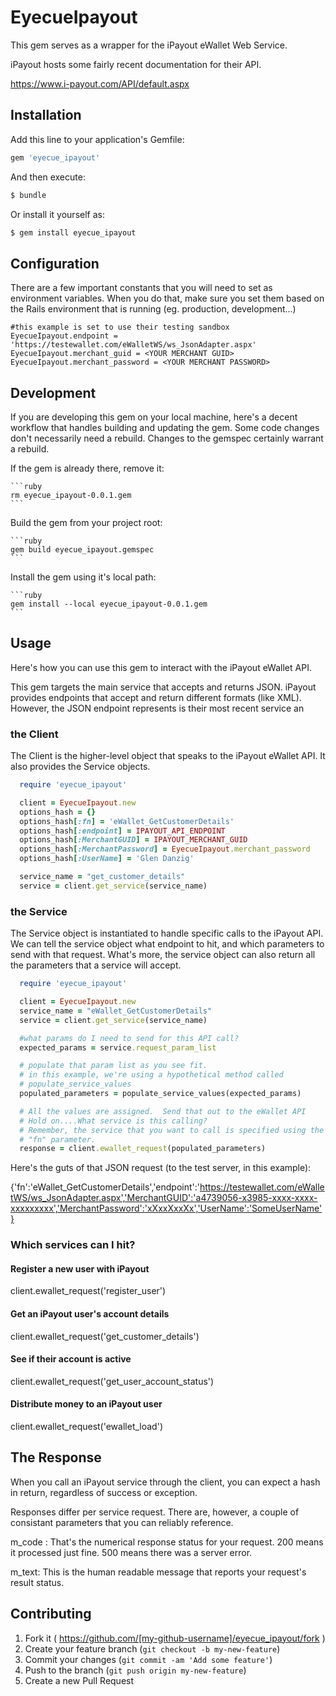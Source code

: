   # EyecueIpayout

This gem serves as a wrapper for the iPayout eWallet Web Service.

iPayout hosts some fairly recent documentation for their API.

https://www.i-payout.com/API/default.aspx


## Installation

Add this line to your application's Gemfile:

```ruby
gem 'eyecue_ipayout'
```

And then execute:

```bash
$ bundle
```

Or install it yourself as:

```bash
$ gem install eyecue_ipayout
```

## Configuration

There are a few important constants that you will need to set
as environment variables.  When you do that, make sure you set
them based on the Rails environment that is
running (eg. production, development...)

    #this example is set to use their testing sandbox
    EyecueIpayout.endpoint = 'https://testewallet.com/eWalletWS/ws_JsonAdapter.aspx'
    EyecueIpayout.merchant_guid = <YOUR MERCHANT GUID>
    EyecueIpayout.merchant_password = <YOUR MERCHANT PASSWORD>

## Development

If you are developing this gem on your local machine, here's a
decent workflow that handles building and updating the gem. Some
code changes don't necessarily need a rebuild.  Changes to the gemspec
certainly warrant a rebuild.

If the gem is already there, remove it:

	```ruby
	rm eyecue_ipayout-0.0.1.gem
	```

Build the gem from your project root:

	```ruby
	gem build eyecue_ipayout.gemspec
	```
Install the gem using it's local path:

	```ruby
	gem install --local eyecue_ipayout-0.0.1.gem
	```

## Usage

Here's how you can use this gem to interact with the iPayout eWallet API.

This gem targets the main service that accepts and returns JSON. iPayout provides endpoints that accept and return different formats (like XML).  However, the JSON endpoint represents is their most recent service an

### the Client
The Client is the higher-level object that speaks to the iPayout eWallet API. It also provides the Service objects.

```ruby
  require 'eyecue_ipayout'

  client = EyecueIpayout.new
  options_hash = {}
  options_hash[:fn] = 'eWallet_GetCustomerDetails'
  options_hash[:endpoint] = IPAYOUT_API_ENDPOINT
  options_hash[:MerchantGUID] = IPAYOUT_MERCHANT_GUID
  options_hash[:MerchantPassword] = EyecueIpayout.merchant_password
  options_hash[:UserName] = 'Glen Danzig'

  service_name = "get_customer_details"
  service = client.get_service(service_name)
```

### the Service
The Service object is instantiated to handle specific calls to the iPayout API.  We can tell the service object what endpoint to hit, and which parameters to send with that request.  What's more, the service object can also return all the parameters that a service will accept.

```ruby
  require 'eyecue_ipayout'

  client = EyecueIpayout.new
  service_name = "eWallet_GetCustomerDetails"
  service = client.get_service(service_name)

  #what params do I need to send for this API call?
  expected_params = service.request_param_list

  # populate that param list as you see fit.
  # in this example, we're using a hypothetical method called
  # populate_service_values
  populated_parameters = populate_service_values(expected_params)

  # All the values are assigned.  Send that out to the eWallet API
  # Hold on....What service is this calling?
  # Remember, the service that you want to call is specified using the
  # "fn" parameter.
  response = client.ewallet_request(populated_parameters)
```
Here's the guts of that JSON request (to the test server, in this example):

{'fn':'eWallet_GetCustomerDetails','endpoint':'https://testewallet.com/eWalletWS/ws_JsonAdapter.aspx','MerchantGUID':'a4739056-x3985-xxxx-xxxx-xxxxxxxxx','MerchantPassword':'xXxxXxxXx','UserName':'SomeUserName'}

### Which services can I hit?

#### Register a new user with iPayout
client.ewallet_request('register_user')

#### Get an iPayout user's account details
client.ewallet_request('get_customer_details')

#### See if their account is active
client.ewallet_request('get_user_account_status')

#### Distribute money to an iPayout user
client.ewallet_request('ewallet_load')

## The Response

When you call an iPayout service through the client, you can expect a hash in return, regardless of success or exception.

Responses differ per service request.  There are, however, a couple of consistant parameters that you can reliably reference.

  m_code : That's the numerical response status for your request.  200 means it processed just fine.  500 means there was a server error.

  m_text: This is the human readable message that reports your request's result status.

## Contributing

1. Fork it ( https://github.com/[my-github-username]/eyecue_ipayout/fork )
2. Create your feature branch (`git checkout -b my-new-feature`)
3. Commit your changes (`git commit -am 'Add some feature'`)
4. Push to the branch (`git push origin my-new-feature`)
5. Create a new Pull Request




